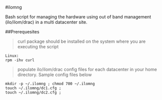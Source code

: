 #ilomng

Bash script for managing the hardware using out of band management (ilo/ilom/drac) in a multi datacenter site.

##Prerequesites
>curl package should be installed on the system where you are executing the script

```
Linux:
rpm -ihv curl
```

>populate ilo/ilom/drac config files for each datacenter in your home directory. Sample config files below

```
mkdir -p ~/.ilomng ; chmod 700 ~/.ilomng
touch ~/.ilomng/dc1.cfg ; 
touch ~/.ilomng/dc2.cfg ; 
```
